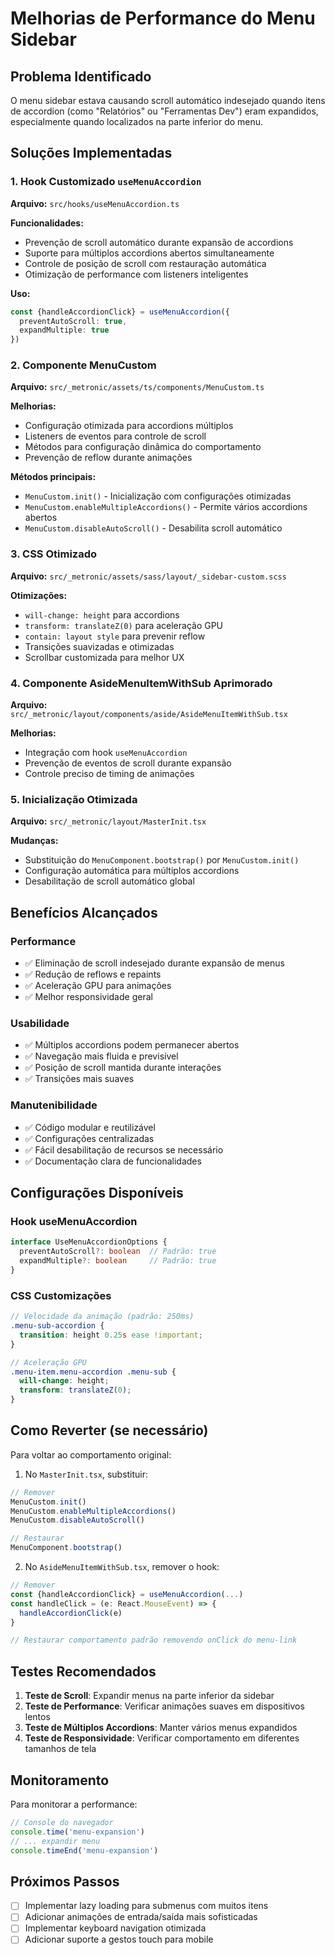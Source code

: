# Melhorias de Performance do Menu Sidebar

## Problema Identificado
O menu sidebar estava causando scroll automático indesejado quando itens de accordion (como "Relatórios" ou "Ferramentas Dev") eram expandidos, especialmente quando localizados na parte inferior do menu.

## Soluções Implementadas

### 1. Hook Customizado `useMenuAccordion`
**Arquivo:** `src/hooks/useMenuAccordion.ts`

**Funcionalidades:**
- Prevenção de scroll automático durante expansão de accordions
- Suporte para múltiplos accordions abertos simultaneamente
- Controle de posição de scroll com restauração automática
- Otimização de performance com listeners inteligentes

**Uso:**
```typescript
const {handleAccordionClick} = useMenuAccordion({
  preventAutoScroll: true,
  expandMultiple: true
})
```

### 2. Componente MenuCustom
**Arquivo:** `src/_metronic/assets/ts/components/MenuCustom.ts`

**Melhorias:**
- Configuração otimizada para accordions múltiplos
- Listeners de eventos para controle de scroll
- Métodos para configuração dinâmica do comportamento
- Prevenção de reflow durante animações

**Métodos principais:**
- `MenuCustom.init()` - Inicialização com configurações otimizadas
- `MenuCustom.enableMultipleAccordions()` - Permite vários accordions abertos
- `MenuCustom.disableAutoScroll()` - Desabilita scroll automático

### 3. CSS Otimizado
**Arquivo:** `src/_metronic/assets/sass/layout/_sidebar-custom.scss`

**Otimizações:**
- `will-change: height` para accordions
- `transform: translateZ(0)` para aceleração GPU
- `contain: layout style` para prevenir reflow
- Transições suavizadas e otimizadas
- Scrollbar customizada para melhor UX

### 4. Componente AsideMenuItemWithSub Aprimorado
**Arquivo:** `src/_metronic/layout/components/aside/AsideMenuItemWithSub.tsx`

**Melhorias:**
- Integração com hook `useMenuAccordion`
- Prevenção de eventos de scroll durante expansão
- Controle preciso de timing de animações

### 5. Inicialização Otimizada
**Arquivo:** `src/_metronic/layout/MasterInit.tsx`

**Mudanças:**
- Substituição do `MenuComponent.bootstrap()` por `MenuCustom.init()`
- Configuração automática para múltiplos accordions
- Desabilitação de scroll automático global

## Benefícios Alcançados

### Performance
- ✅ Eliminação de scroll indesejado durante expansão de menus
- ✅ Redução de reflows e repaints
- ✅ Aceleração GPU para animações
- ✅ Melhor responsividade geral

### Usabilidade
- ✅ Múltiplos accordions podem permanecer abertos
- ✅ Navegação mais fluida e previsível
- ✅ Posição de scroll mantida durante interações
- ✅ Transições mais suaves

### Manutenibilidade
- ✅ Código modular e reutilizável
- ✅ Configurações centralizadas
- ✅ Fácil desabilitação de recursos se necessário
- ✅ Documentação clara de funcionalidades

## Configurações Disponíveis

### Hook useMenuAccordion
```typescript
interface UseMenuAccordionOptions {
  preventAutoScroll?: boolean  // Padrão: true
  expandMultiple?: boolean     // Padrão: true
}
```

### CSS Customizações
```scss
// Velocidade da animação (padrão: 250ms)
.menu-sub-accordion {
  transition: height 0.25s ease !important;
}

// Aceleração GPU
.menu-item.menu-accordion .menu-sub {
  will-change: height;
  transform: translateZ(0);
}
```

## Como Reverter (se necessário)

Para voltar ao comportamento original:

1. No `MasterInit.tsx`, substituir:
```typescript
// Remover
MenuCustom.init()
MenuCustom.enableMultipleAccordions()
MenuCustom.disableAutoScroll()

// Restaurar
MenuComponent.bootstrap()
```

2. No `AsideMenuItemWithSub.tsx`, remover o hook:
```typescript
// Remover
const {handleAccordionClick} = useMenuAccordion(...)
const handleClick = (e: React.MouseEvent) => {
  handleAccordionClick(e)
}

// Restaurar comportamento padrão removendo onClick do menu-link
```

## Testes Recomendados

1. **Teste de Scroll**: Expandir menus na parte inferior da sidebar
2. **Teste de Performance**: Verificar animações suaves em dispositivos lentos
3. **Teste de Múltiplos Accordions**: Manter vários menus expandidos
4. **Teste de Responsividade**: Verificar comportamento em diferentes tamanhos de tela

## Monitoramento

Para monitorar a performance:
```javascript
// Console do navegador
console.time('menu-expansion')
// ... expandir menu
console.timeEnd('menu-expansion')
```

## Próximos Passos

- [ ] Implementar lazy loading para submenus com muitos itens
- [ ] Adicionar animações de entrada/saída mais sofisticadas
- [ ] Implementar keyboard navigation otimizada
- [ ] Adicionar suporte a gestos touch para mobile 